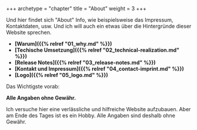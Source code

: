 +++
archetype = "chapter"
title = "About"
weight = 3
+++

Und hier findet sich "About" Info, wie beispielsweise das Impressum, Kontaktdaten, usw. Und ich will auch ein etwas über die Hintergründe dieser Website sprechen.

* **[Warum]({{% relref "01_why.md" %}})**
* **[Techische Umsetzung]({{% relref "02_technical-realization.md" %}})**
* **[Release Notes]({{% relref "03_release-notes.md" %}})**
* **[Kontakt und Impressum]({{% relref "04_contact-imprint.md" %}})**
* **[Logo]({{% relref "05_logo.md" %}})**


Das Wichtigste vorab:

**Alle Angaben ohne Gewähr.**

Ich versuche hier eine verlässliche und hilfreiche Website aufzubauen. Aber am Ende des Tages ist es ein Hobby. Alle Angaben sind deshalb ohne Gewähr.